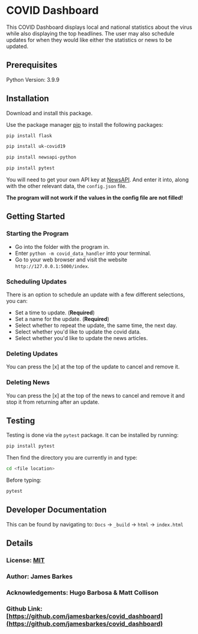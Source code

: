 # COVID Dashboard

This COVID Dashboard displays local and national statistics about the virus while also displaying the top headlines. The user may also schedule updates for when they would like either the statistics or news to be updated.

## Prerequisites
Python Version: 3.9.9

## Installation

Download and install this package.

Use the package manager [pip](https://pip.pypa.io/en/stable/) to install the following packages:
```bash
pip install flask
```

```bash
pip install uk-covid19
```

```bash
pip install newsapi-python
```

```bash
pip install pytest
```

You will need to get your own API key at [NewsAPI](https://newsapi.org/). And enter it into, along with the other relevant data, the ```config.json``` file.

**The program will not work if the values in the config file are not filled!**
## Getting Started
### Starting the Program
* Go into the folder with the program in.
* Enter ```python -m covid_data_handler``` into your terminal.
* Go to your web browser and visit the website ```http://127.0.0.1:5000/index```.
### Scheduling Updates
There is an option to schedule an update with a few different selections, you can:

* Set a time to update. (**Required**)
* Set a name for the update. (**Required**)
* Select whether to repeat the update, the same time, the next day.
* Select whether you'd like to update the covid data.
* Select whether you'd like to update the news articles.

### Deleting Updates
You can press the [x] at the top of the update to cancel and remove it.

### Deleting News
You can press the [x] at the top of the news to cancel and remove it and stop it from returning after an update.

## Testing
Testing is done via the ```pytest``` package. It can be installed by running:
```bash
pip install pytest
```
Then find the directory you are currently in and type:
```bash 
cd <file location>
```
Before typing:
```bash
pytest
```
## Developer Documentation
This can be found by navigating to:
```Docs``` -> ```_build``` -> ```html``` -> ```index.html```
## Details
### License: [MIT](https://choosealicense.com/licenses/mit/)
### Author: James Barkes
### Acknowledgements: Hugo Barbosa & Matt Collison
### Github Link: [https://github.com/jamesbarkes/covid_dashboard](https://github.com/jamesbarkes/covid_dashboard)
